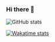 ### Hi there 👋

![GitHub stats](https://github-readme-stats.vercel.app/api?username=valko-pro&show_icons=true&theme=radical)

[![Wakatime stats](https://github-readme-stats.vercel.app/api/wakatime?username=valko-pro)](https://github.com/anuraghazra/github-readme-stats)


<!--
**valko-pro/valko-pro** is a ✨ _special_ ✨ repository because its `README.md` (this file) appears on your GitHub profile.

Here are some ideas to get you started:

- 🔭 I’m currently working on ...
- 🌱 I’m currently learning ...
- 👯 I’m looking to collaborate on ...
- 🤔 I’m looking for help with ...
- 💬 Ask me about ...
- 📫 How to reach me: ...
- 😄 Pronouns: ...
- ⚡ Fun fact: ...
-->
